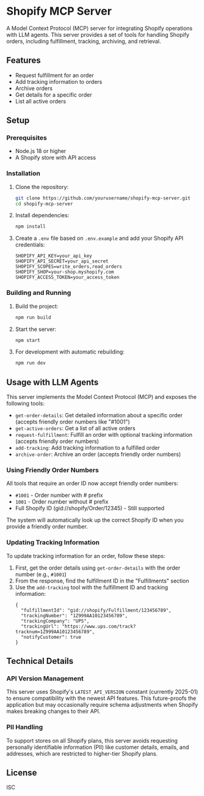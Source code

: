 # Shopify MCP Server

A Model Context Protocol (MCP) server for integrating Shopify operations with LLM agents. This server provides a set of tools for handling Shopify orders, including fulfillment, tracking, archiving, and retrieval.

## Features

- Request fulfillment for an order
- Add tracking information to orders
- Archive orders
- Get details for a specific order
- List all active orders

## Setup

### Prerequisites

- Node.js 18 or higher
- A Shopify store with API access

### Installation

1. Clone the repository:
   ```bash
   git clone https://github.com/yourusername/shopify-mcp-server.git
   cd shopify-mcp-server
   ```

2. Install dependencies:
   ```bash
   npm install
   ```

3. Create a `.env` file based on `.env.example` and add your Shopify API credentials:
   ```
   SHOPIFY_API_KEY=your_api_key
   SHOPIFY_API_SECRET=your_api_secret
   SHOPIFY_SCOPES=write_orders,read_orders
   SHOPIFY_SHOP=your-shop.myshopify.com
   SHOPIFY_ACCESS_TOKEN=your_access_token
   ```

### Building and Running

1. Build the project:
   ```bash
   npm run build
   ```

2. Start the server:
   ```bash
   npm start
   ```

3. For development with automatic rebuilding:
   ```bash
   npm run dev
   ```

## Usage with LLM Agents

This server implements the Model Context Protocol (MCP) and exposes the following tools:

- `get-order-details`: Get detailed information about a specific order (accepts friendly order numbers like "#1001")
- `get-active-orders`: Get a list of all active orders
- `request-fulfillment`: Fulfill an order with optional tracking information (accepts friendly order numbers)
- `add-tracking`: Add tracking information to a fulfilled order
- `archive-order`: Archive an order (accepts friendly order numbers)

### Using Friendly Order Numbers

All tools that require an order ID now accept friendly order numbers:

- `#1001` - Order number with # prefix
- `1001` - Order number without # prefix
- Full Shopify ID (gid://shopify/Order/12345) - Still supported

The system will automatically look up the correct Shopify ID when you provide a friendly order number.

### Updating Tracking Information

To update tracking information for an order, follow these steps:

1. First, get the order details using `get-order-details` with the order number (e.g., `#1001`)
2. From the response, find the fulfillment ID in the "Fulfillments" section
3. Use the `add-tracking` tool with the fulfillment ID and tracking information:
   ```
   {
     "fulfillmentId": "gid://shopify/Fulfillment/123456789",
     "trackingNumber": "1Z999AA10123456789",
     "trackingCompany": "UPS",
     "trackingUrl": "https://www.ups.com/track?tracknum=1Z999AA10123456789",
     "notifyCustomer": true
   }
   ```

## Technical Details

### API Version Management

This server uses Shopify's `LATEST_API_VERSION` constant (currently 2025-01) to ensure compatibility with the newest API features. This future-proofs the application but may occasionally require schema adjustments when Shopify makes breaking changes to their API.

### PII Handling

To support stores on all Shopify plans, this server avoids requesting personally identifiable information (PII) like customer details, emails, and addresses, which are restricted to higher-tier Shopify plans.

## License

ISC
